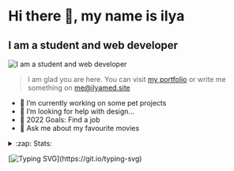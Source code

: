 # Hi there 👋, my name is ilya
## I am a student and web developer
![I am a student and web developer](https://i.pinimg.com/originals/b9/ba/44/b9ba446cca2bb06ff1a8d49fd46581ed.jpg)

>I am glad you are here. You can visit [my portfolio](https://ilyamed.site/) or write me something on me@ilyamed.site 

- 🔭 I’m currently working on some pet projects
- 🤔 I’m looking for help with design...
- 🥅 2022 Goals: Find a job
- 💬 Ask me about my favourite movies 

<details>
  <summary>:zap: Stats:</summary>
<p><!-- https://github.com/anmol098/waka-readme-stats -->
<!--START_SECTION:waka-->
![Code Time](http://img.shields.io/badge/Code%20Time-87%20hrs%2013%20mins-blue)

![Profile Views](http://img.shields.io/badge/Profile%20Views-2-blue)

**🐱 My GitHub Data** 

> 🏆 17 Contributions in the Year 2022
 > 
> 📦 44.7 kB Used in GitHub's Storage 
 > 
> 💼 Opted to Hire
 > 
> 📜 10 Public Repositories 
 > 
> 🔑 2 Private Repositories  
 > 
**I'm a Night 🦉** 

```text
🌞 Morning    32 commits     ████░░░░░░░░░░░░░░░░░░░░░   18.5% 
🌆 Daytime    41 commits     ██████░░░░░░░░░░░░░░░░░░░   23.7% 
🌃 Evening    74 commits     ██████████░░░░░░░░░░░░░░░   42.77% 
🌙 Night      26 commits     ███░░░░░░░░░░░░░░░░░░░░░░   15.03%

```
📅 **I'm Most Productive on Wednesday** 

```text
Monday       17 commits     ██░░░░░░░░░░░░░░░░░░░░░░░   9.83% 
Tuesday      24 commits     ███░░░░░░░░░░░░░░░░░░░░░░   13.87% 
Wednesday    36 commits     █████░░░░░░░░░░░░░░░░░░░░   20.81% 
Thursday     27 commits     ████░░░░░░░░░░░░░░░░░░░░░   15.61% 
Friday       8 commits      █░░░░░░░░░░░░░░░░░░░░░░░░   4.62% 
Saturday     36 commits     █████░░░░░░░░░░░░░░░░░░░░   20.81% 
Sunday       25 commits     ███░░░░░░░░░░░░░░░░░░░░░░   14.45%

```


📊 **This Week I Spent My Time On** 

```text
⌚︎ Time Zone: Europe/Moscow

💬 Programming Languages: 
SCSS                     1 hr 51 mins        █████████████░░░░░░░░░░░░   54.51% 
CSS                      49 mins             ██████░░░░░░░░░░░░░░░░░░░   24.4% 
JavaScript               38 mins             ████░░░░░░░░░░░░░░░░░░░░░   18.92% 
HTML                     3 mins              ░░░░░░░░░░░░░░░░░░░░░░░░░   1.71% 
JSON                     0 secs              ░░░░░░░░░░░░░░░░░░░░░░░░░   0.25%

🔥 Editors: 
VS Code                  3 hrs 24 mins       █████████████████████████   100.0%

🐱‍💻 Projects: 
cinema-react             2 hrs 15 mins       ████████████████░░░░░░░░░   66.21% 
my_portfolio             1 hr 9 mins         ████████░░░░░░░░░░░░░░░░░   33.79% 
Unknown Project          0 secs              ░░░░░░░░░░░░░░░░░░░░░░░░░   0.0%

💻 Operating System: 
Windows                  3 hrs 24 mins       █████████████████████████   100.0%

```

**I Mostly Code in JavaScript** 

```text
JavaScript               6 repos             █████████████░░░░░░░░░░░░   54.55% 
HTML                     4 repos             █████████░░░░░░░░░░░░░░░░   36.36% 
C++                      1 repo              ██░░░░░░░░░░░░░░░░░░░░░░░   9.09%

```


**Timeline**

![Chart not found](https://raw.githubusercontent.com/Terro216/Terro216/main/charts/bar_graph.png) 


 Last Updated on 03/02/2022 14:51:23 UTC
<!--END_SECTION:waka-->
  
![GitHub stats](https://github-readme-stats.vercel.app/api?username=Terro216&show_icons=true)  

![Profile views](https://gpvc.arturio.dev/Terro216)
</p>
</details>

[![Typing SVG](https://readme-typing-svg.herokuapp.com?color=%23204829&duration=7000&lines=Wake+up%2C+Neo...)](https://git.io/typing-svg)
